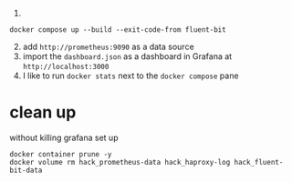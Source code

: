 1.
```
docker compose up --build --exit-code-from fluent-bit
```
2. add `http://prometheus:9090` as a data source
3. import the `dashboard.json` as a dashboard in Grafana at `http://localhost:3000`
4. I like to run `docker stats` next to the `docker compose` pane


# clean up

without killing grafana set up

```
docker container prune -y
docker volume rm hack_prometheus-data hack_haproxy-log hack_fluent-bit-data
```
